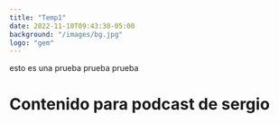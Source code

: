 ```yaml
---
title: "Temp1"
date: 2022-11-10T09:43:30-05:00
background: "/images/bg.jpg"
logo: "gem"
---
```


esto es una prueba 
prueba prueba



# Contenido para podcast de sergio

